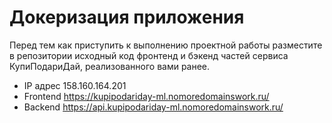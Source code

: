 # Докеризация приложения

Перед тем как приступить к выполнению проектной работы разместите в репозитории исходный код фронтенд и бэкенд частей сервиса КупиПодариДай, реализованного вами ранее. 

* IP адрес 158.160.164.201
* Frontend https://kupipodariday-ml.nomoredomainswork.ru/
* Backend https://api.kupipodariday-ml.nomoredomainswork.ru/